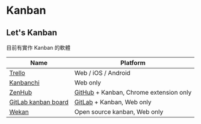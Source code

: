 Kanban
======

Let's Kanban
------------

目前有實作 Kanban 的軟體

| Name | Platform |
| ---- | ----------- |
| [Trello][] | Web / iOS / Android |
| [Kanbanchi][] | Web only |
| [ZenHub][] | [GitHub][] + Kanban, Chrome extension only |
| [GitLab kanban board][] | [GitLab][] + Kanban, Web only |
| [Wekan][] | Open source kanban, Web only |


[GitHub]: /vcs/git/github.md
[GitLab]: /ci/gitlab-ci.md
[Trello]: https://trello.com/
[Kanbanchi]: http://www.kanbanchi.com/
[ZenHub]: https://www.zenhub.com/
[GitLab kanban board]: http://kanban.leanlabs.io/
[Wekan]: https://wekan.io/
